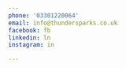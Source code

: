 ```yaml
---
phone: '03301220064'
email: info@thundersparks.co.uk
facebook: fb
linkedin: ln
instagram: in

---
```

